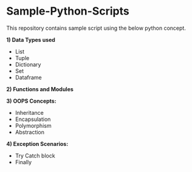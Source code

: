# Sample-Python-Scripts

This repository contains sample script using the below python concept.</br>

<b>1) Data Types used</b>
* List
* Tuple
* Dictionary
* Set
* Dataframe

<b>2) Functions and Modules</b>

<b>3) OOPS Concepts:</b>
* Inheritance
* Encapsulation
* Polymorphism
* Abstraction 

<b>4) Exception Scenarios:</b>
* Try Catch block 
* Finally



